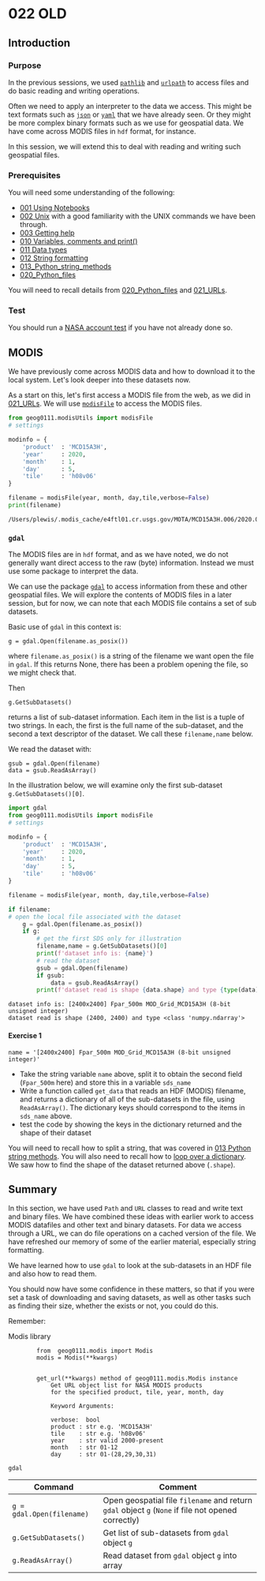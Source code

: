 # 022 OLD


## Introduction


### Purpose

In the previous sessions, we used [`pathlib`](https://docs.python.org/3/library/pathlib.html) and [`urlpath`](https://github.com/chrono-meter/urlpath) to access files and do basic reading and writing operations. 

Often we need to apply an interpreter to the data we access. This might be text formats such as [`json`](https://docs.python.org/3/library/json.html) or [`yaml`](https://python.land/data-processing/python-yaml) that we have already seen. Or they might be more complex binary formats such as we use for geospatial data. We have come across MODIS files in `hdf` format, for instance. 

In this session, we will extend this to deal with reading and writing such geospatial files.

### Prerequisites

You will need some understanding of the following:


* [001 Using Notebooks](001_Notebook_use.md)
* [002 Unix](002_Unix.md) with a good familiarity with the UNIX commands we have been through.
* [003 Getting help](003_Help.md)
* [010 Variables, comments and print()](010_Python_Introduction.md)
* [011 Data types](011_Python_data_types.md) 
* [012 String formatting](012_Python_strings.md)
* [013_Python_string_methods](013_Python_string_methods.md)
* [020_Python_files](020_Python_files.md)

You will need to recall details from [020_Python_files](020_Python_files.md) and [021_URLs](021_URLs.md).

### Test

You should run a [NASA account test](004_Accounts.md) if you have not already done so.

##  MODIS

We have previously come across MODIS data and how to download it to the local system. Let's look deeper into these datasets now.

As a start on this, let's first access a MODIS file from the web, as we did in [021_URLs](021_URLs.md). We will use [`modisFile`](geog0111/modisUtils.py) to access the MODIS files.


```python
from geog0111.modisUtils import modisFile
# settings

modinfo = {  
    'product'  : 'MCD15A3H',
    'year'     : 2020,
    'month'    : 1,
    'day'      : 5,
    'tile'     : 'h08v06'
}

filename = modisFile(year, month, day,tile,verbose=False)
print(filename)
```

    /Users/plewis/.modis_cache/e4ftl01.cr.usgs.gov/MOTA/MCD15A3H.006/2020.01.05/MCD15A3H.A2020005.h08v06.006.2020010210940.hdf


### `gdal`


The MODIS files are in `hdf` format, and as we have noted, we do not generally want direct access to the raw (byte) information. Instead we must use some package to interpret the data. 

We can use the package [`gdal`](https://gdal.org/python/) to access information from these and other geospatial files. We will explore the contents of MODIS files in a later session, but for now, we can note that each MODIS file contains a set of sub datasets.

Basic use of `gdal` in this context is:

    g = gdal.Open(filename.as_posix())
    
where `filename.as_posix()` is a string of the filename we want open the file in `gdal`. If this returns None, there has been a problem opening the file, so we might check that.

Then

    g.GetSubDatasets()
   
returns a list of sub-dataset information. Each item in the list is a tuple of two strings. In each, the first is the full name of the sub-dataset, and the second a text descriptor of the dataset. We call these `filename,name` below.

We read the dataset with:

    gsub = gdal.Open(filename)
    data = gsub.ReadAsArray()
    
In the illustration below, we will examine only the first sub-dataset `g.GetSubDatasets()[0]`.


```python
import gdal
from geog0111.modisUtils import modisFile
# settings

modinfo = {  
    'product'  : 'MCD15A3H',
    'year'     : 2020,
    'month'    : 1,
    'day'      : 5,
    'tile'     : 'h08v06'
}

filename = modisFile(year, month, day,tile,verbose=False)

if filename:
# open the local file associated with the dataset
    g = gdal.Open(filename.as_posix())
    if g:
        # get the first SDS only for illustration
        filename,name = g.GetSubDatasets()[0]
        print(f'dataset info is: {name}')
        # read the dataset
        gsub = gdal.Open(filename)
        if gsub:
            data = gsub.ReadAsArray()
        print(f'dataset read is shape {data.shape} and type {type(data)}')
```

    dataset info is: [2400x2400] Fpar_500m MOD_Grid_MCD15A3H (8-bit unsigned integer)
    dataset read is shape (2400, 2400) and type <class 'numpy.ndarray'>


#### Exercise 1

    name = '[2400x2400] Fpar_500m MOD_Grid_MCD15A3H (8-bit unsigned integer)'

* Take the string variable `name` above, split it to obtain the second field (`Fpar_500m` here) and store this in a variable `sds_name`
* Write a function called `get_data` that reads an HDF (MODIS) filename, and returns a dictionary of all of the sub-datasets in the file, using `ReadAsArray()`. The dictionary keys should correspond to the items in  `sds_name` above.
* test the code by showing the keys in the dictionary returned and the shape of their dataset

You will need to recall how to split a string, that was covered in [013 Python string methods](013_Python_string_methods.md#split()-and-join()). You will also need to recall how to [loop over a dictionary](016_Python_for.md#looping-over-dictionaries,-and-assert). We saw how to find the shape of the dataset returned above (`.shape`).

## Summary

In this section, we have used `Path` and `URL` classes to read and write text and binary files. We have combined these ideas with earlier work to access MODIS datafiles and other text and binary datasets. For data we access through a URL, we can do file operations on a cached version of the file. We have refreshed our memory of some of the earlier material, especially string formatting.

We have learned how to use `gdal` to look at the sub-datasets in an HDF file and also how to read them.

You should now have some confidence in these matters, so that if you were set a task of downloading and saving datasets, as well as other tasks such as finding their size, whether the exists or not, you could do this. 

Remember:

Modis library

            from  geog0111.modis import Modis
            modis = Modis(**kwargs)
            

            get_url(**kwargs) method of geog0111.modis.Modis instance
                Get URL object list for NASA MODIS products
                for the specified product, tile, year, month, day

                Keyword Arguments:

                verbose:  bool
                product : str e.g. 'MCD15A3H'
                tile    : str e.g. 'h08v06'
                year    : str valid 2000-present
                month   : str 01-12
                day     : str 01-(28,29,30,31)

`gdal`

| Command | Comment |
|---|---|
|`g = gdal.Open(filename)` | Open geospatial file `filename` and return `gdal` object `g` (`None` if file not opened correctly)|
|`g.GetSubDatasets()` | Get list of sub-datasets from `gdal` object `g`| 
|`g.ReadAsArray()` | Read dataset from `gdal` object `g` into array |
